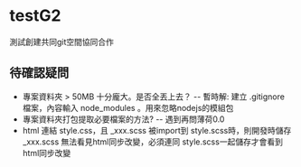 # testG2
測試創建共同git空間協同合作

## 待確認疑問
- 專案資料夾 > 50MB 十分龐大。是否全丟上去？
 -- 暫時解: 建立 .gitignore 檔案，內容輸入 node_modules 。用來忽略nodejs的模組包
- 專案資料夾打包提取必要檔案的方法?
 -- 遇到再問薄荷0.0 
- html 連結 style.css，且 _xxx.scss 被import到 style.scss時，則開發時儲存 _xxx.scss 無法看見html同步改變，必須連同 style.scss一起儲存才會看到html同步改變